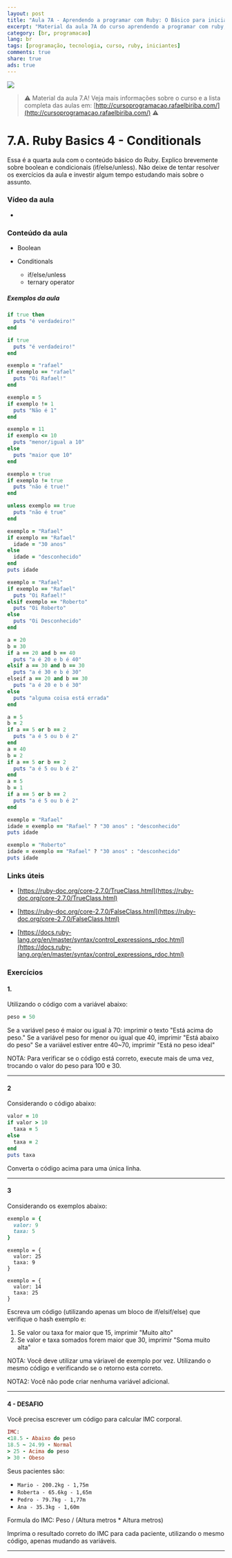 ```yaml
---
layout: post
title: "Aula 7A - Aprendendo a programar com Ruby: O Básico para iniciantes"
excerpt: "Material da aula 7A do curso aprendendo a programar com ruby, o básico para iniciantes. Nunca é tarde para começar a programar! Eu criei um curso gratuito, fácil e didático voltado para iniciantes. Confira mais informações aqui nessa publicação."
category: [br, programacao]
lang: br
tags: [programação, tecnologia, curso, ruby, iniciantes]
comments: true
share: true
ads: true
---
```


![](/blog/images/curso_ruby_basico/banner-curso-ruby-7A.jpg)

> :warning: Material da aula 7.A! Veja mais informações sobre o curso e a lista completa das aulas em: [http://cursoprogramacao.rafaelbiriba.com/](http://cursoprogramacao.rafaelbiriba.com/) :warning:

# 7.A. Ruby Basics 4 - Conditionals

Essa é a quarta aula com o conteúdo básico do Ruby. Explico brevemente sobre boolean e condicionais (if/else/unless).
Não deixe de tentar resolver os exercícios da aula e investir algum tempo estudando mais sobre o assunto.


### Vídeo da aula

- []()

### Conteúdo da aula

- Boolean

- Conditionals
  - if/else/unless
  - ternary operator

##### Exemplos da aula


```ruby
if true then
  puts "é verdadeiro!"
end

if true
  puts "é verdadeiro!"
end
```

```ruby
exemplo = "rafael"
if exemplo == "rafael"
  puts "Oi Rafael!"
end
```

```ruby
exemplo = 5
if exemplo != 1
  puts "Não é 1"
end
```

```ruby
exemplo = 11
if exemplo <= 10
  puts "menor/igual a 10"
else
  puts "maior que 10"
end
```

```ruby
exemplo = true
if exemplo != true
  puts "não é true!"
end

unless exemplo == true
  puts "não é true"
end
```

```ruby
exemplo = "Rafael"
if exemplo == "Rafael"
  idade = "30 anos"
else
  idade = "desconhecido"
end
puts idade
```

```ruby
exemplo = "Rafael"
if exemplo == "Rafael"
  puts "Oi Rafael!"
elsif exemplo == "Roberto"
  puts "Oi Roberto"
else
  puts "Oi Desconhecido"
end
```

```ruby
a = 20
b = 30
if a == 20 and b == 40
  puts "a é 20 e b é 40"
elsif a == 30 and b == 30
  puts "a é 30 e b é 30"
elseif a == 20 and b == 30
  puts "a é 20 e b é 30"
else
  puts "alguma coisa está errada"
end
```

```ruby
a = 5
b = 2
if a == 5 or b == 2
  puts "a é 5 ou b é 2"
end
a = 40
b = 2
if a == 5 or b == 2
  puts "a é 5 ou b é 2"
end
a = 5
b = 1
if a == 5 or b == 2
  puts "a é 5 ou b é 2"
end
```

```ruby
exemplo = "Rafael"
idade = exemplo == "Rafael" ? "30 anos" : "desconhecido"
puts idade
```

```ruby
exemplo = "Roberto"
idade = exemplo == "Rafael" ? "30 anos" : "desconhecido"
puts idade
```

### Links úteis

- [https://ruby-doc.org/core-2.7.0/TrueClass.html](https://ruby-doc.org/core-2.7.0/TrueClass.html)

- [https://ruby-doc.org/core-2.7.0/FalseClass.html](https://ruby-doc.org/core-2.7.0/FalseClass.html)

- [https://docs.ruby-lang.org/en/master/syntax/control_expressions_rdoc.html](https://docs.ruby-lang.org/en/master/syntax/control_expressions_rdoc.html)

### Exercícios

#### 1.
Utilizando o código com a variável abaixo:

```ruby
peso = 50
```

Se a variável peso é maior ou igual à 70: imprimir o texto "Está acima do peso."
Se a variável peso for menor ou igual que 40, imprimir "Está abaixo do peso"
Se a variável estiver entre 40~70, imprimir "Está no peso ideal"

NOTA: Para verificar se o código está correto, execute mais de uma vez, trocando o valor do peso para 100 e 30.

---

#### 2
Considerando o código abaixo:

```ruby
valor = 10
if valor > 10
  taxa = 5
else
  taxa = 2
end
puts taxa
```

Converta o código acima para uma única linha.

---

#### 3
Considerando os exemplos abaixo:

```ruby
exemplo = {
  valor: 9
  taxa: 5
}
```
```
exemplo = {
  valor: 25
  taxa: 9
}
```
```
exemplo = {
  valor: 14
  taxa: 25
}
```

Escreva um código (utilizando apenas um bloco de if/elsif/else) que verifique o hash exemplo e:
1. Se valor ou taxa for maior que 15, imprimir "Muito alto"
2. Se valor e taxa somados forem maior que 30, imprimir "Soma muito alta"

NOTA: Você deve utilizar uma váriavel de exemplo por vez. Utilizando o mesmo código e verificando se o retorno esta correto.

NOTA2: Você não pode criar nenhuma variável adicional.

---

#### 4 - DESAFIO

Você precisa escrever um código para calcular IMC corporal.

```ruby
IMC:
<18.5 - Abaixo do peso
18.5 ~ 24.99 - Normal
> 25 - Acima do peso
> 30 - Obeso
```

Seus pacientes são:

- `Mario - 200.2kg - 1,75m`
- `Roberta - 65.6kg - 1,65m`
- `Pedro - 79.7kg - 1,77m`
- `Ana - 35.3kg - 1,60m`

Formula do IMC: Peso / (Altura metros * Altura metros)

Imprima o resultado correto do IMC para cada paciente, utilizando o mesmo código, apenas mudando as variáveis.

---
